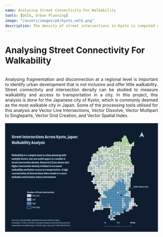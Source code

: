 ```yaml
---
name: Analysing Street Connectivity For Walkability
tools: [QGIS, Urban Planning]
image: "/assets/images/p6/kyoto_walk.png"
description: The density of street intersections in Kyoto is computed and visualised utilising QGIS.
---
```


# Analysing Street Connectivity For Walkability
<br>
<div style="text-align: justify;">Analysing fragmentation and disconnection at a regional level is important to identify urban development that is not inclusive and offer little walkability. Street connectivty and intersection density can be studied to measure walkability and access to transportation in a city. In this project, this analysis is done for the Japanese city of Kyoto, which is commonly deemed as the most walkable city in Japan. Some of the processing tools utilised for this analysis are Vector Line Intersections, Vector Dissolve, Vector Multipart to Singleparts, Vector Grid Creation, and Vector Spatial Index. </div>
<br>
<img src="/assets/images/p6/kyoto_walk.png" alt="Street Intersection Map Kyoto">
